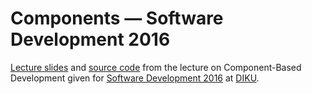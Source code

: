 # Components — Software Development 2016

[Lecture slides](slides/output/su16-components.pdf) and
[source code](src) from the lecture on Component-Based Development given for
[Software Development 2016](http://www.webcitation.org/6eJN9ZMzG) at
[DIKU](http://www.diku.dk/).
